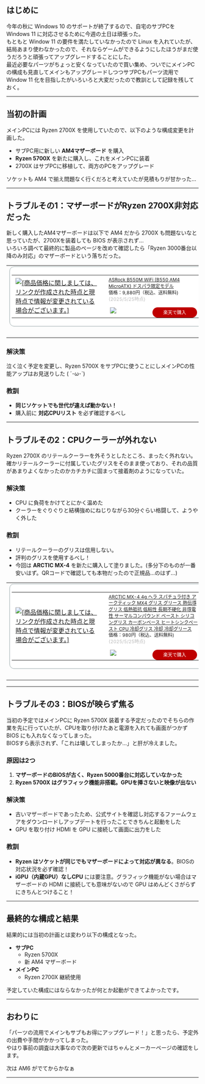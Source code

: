 <!--
blog-meta-data
title: Windows 11対応のためにサブPCをアップグレードしたらいろいろ大変だった...
tags: 自作PC,Ryzen
-->

## はじめに

今年の秋に Windows 10 のサポートが終了するので、自宅のサブPCを Windows 11 に対応させるために今週の土日は頑張った。  
もともと Window 11 の要件を満たしていなかったので Linux を入れていたが、結局あまり使わなかったので、それならゲームができるようにしたほうがまだ使うだろうと頑張ってアップグレードすることにした。  
最近必要なパーツがちょっと安くなっていたので買い集め、ついでにメインPCの構成も見直してメインもアップグレードしつつサブPCもパーツ流用で Window 11 化を目指したがいろいろと大変だったので教訓として記録を残しておく。  

---

## 当初の計画

メインPCには Ryzen 2700X を使用していたので、以下のような構成変更を計画した。

- サブPC用に新しい **AM4マザーボード** を購入
- **Ryzen 5700X** を新たに購入し、これをメインPCに装着
- 2700X はサブPCに移植して、両方のPCをアップグレード

ソケットも AM4 で揃え問題なく行くだろと考えていたが見積もりが甘かった...

---

## トラブルその1：マザーボードがRyzen 2700X非対応だった

新しく購入したAM4マザーボードは以下で AM4 だから 2700X も問題ないなと思っていたが、2700Xを装着しても BIOS が表示されず...  
いろいろ調べて最終的に製品のページを改めて確認したら「Ryzen 3000番台以降のみ対応」のマザーボードという落ちだった。

<table border="0" cellpadding="0" cellspacing="0"><tr><td><div style="border:1px solid #95a5a6;border-radius:.75rem;background-color:#FFFFFF;width:504px;margin:0px;padding:5px;text-align:center;overflow:hidden;"><table><tr><td style="width:240px"><a href="https://hb.afl.rakuten.co.jp/ichiba/4876edf0.a5ce10dd.4876edf1.fb97a283/?pc=https%3A%2F%2Fitem.rakuten.co.jp%2Fdospara-r%2Fic513644%2F&link_type=picttext&ut=eyJwYWdlIjoiaXRlbSIsInR5cGUiOiJwaWN0dGV4dCIsInNpemUiOiIyNDB4MjQwIiwibmFtIjoxLCJuYW1wIjoicmlnaHQiLCJjb20iOjEsImNvbXAiOiJkb3duIiwicHJpY2UiOjEsImJvciI6MSwiY29sIjoxLCJiYnRuIjoxLCJwcm9kIjowLCJhbXAiOmZhbHNlfQ%3D%3D" target="_blank" rel="nofollow sponsored noopener" style="word-wrap:break-word;"><img src="https://hbb.afl.rakuten.co.jp/hgb/4876edf0.a5ce10dd.4876edf1.fb97a283/?me_id=1407733&item_id=10003361&pc=https%3A%2F%2Fthumbnail.image.rakuten.co.jp%2F%400_gold%2Fdospara-r%2Fimg%2Fitem%2F513644.jpg%3F_ex%3D240x240&s=240x240&t=picttext" border="0" style="margin:2px" alt="[商品価格に関しましては、リンクが作成された時点と現時点で情報が変更されている場合がございます。]" title="[商品価格に関しましては、リンクが作成された時点と現時点で情報が変更されている場合がございます。]"></a></td><td style="vertical-align:top;width:248px;display: block;"><p style="font-size:12px;line-height:1.4em;text-align:left;margin:0px;padding:2px 6px;word-wrap:break-word"><a href="https://hb.afl.rakuten.co.jp/ichiba/4876edf0.a5ce10dd.4876edf1.fb97a283/?pc=https%3A%2F%2Fitem.rakuten.co.jp%2Fdospara-r%2Fic513644%2F&link_type=picttext&ut=eyJwYWdlIjoiaXRlbSIsInR5cGUiOiJwaWN0dGV4dCIsInNpemUiOiIyNDB4MjQwIiwibmFtIjoxLCJuYW1wIjoicmlnaHQiLCJjb20iOjEsImNvbXAiOiJkb3duIiwicHJpY2UiOjEsImJvciI6MSwiY29sIjoxLCJiYnRuIjoxLCJwcm9kIjowLCJhbXAiOmZhbHNlfQ%3D%3D" target="_blank" rel="nofollow sponsored noopener" style="word-wrap:break-word;">ASRock B550M WiFi (B550 AM4 MicroATX) ドスパラ限定モデル</a><br><span >価格：9,880円（税込、送料無料)</span> <span style="color:#BBB">(2025/5/25時点)</span></p><div style="margin:10px;"><a href="https://hb.afl.rakuten.co.jp/ichiba/4876edf0.a5ce10dd.4876edf1.fb97a283/?pc=https%3A%2F%2Fitem.rakuten.co.jp%2Fdospara-r%2Fic513644%2F&link_type=picttext&ut=eyJwYWdlIjoiaXRlbSIsInR5cGUiOiJwaWN0dGV4dCIsInNpemUiOiIyNDB4MjQwIiwibmFtIjoxLCJuYW1wIjoicmlnaHQiLCJjb20iOjEsImNvbXAiOiJkb3duIiwicHJpY2UiOjEsImJvciI6MSwiY29sIjoxLCJiYnRuIjoxLCJwcm9kIjowLCJhbXAiOmZhbHNlfQ%3D%3D" target="_blank" rel="nofollow sponsored noopener" style="word-wrap:break-word;"><img src="https://static.affiliate.rakuten.co.jp/makelink/rl.svg" style="float:left;max-height:27px;width:auto;margin-top:0" ></a><a href="https://hb.afl.rakuten.co.jp/ichiba/4876edf0.a5ce10dd.4876edf1.fb97a283/?pc=https%3A%2F%2Fitem.rakuten.co.jp%2Fdospara-r%2Fic513644%2F%3Fscid%3Daf_pc_bbtn&link_type=picttext&ut=eyJwYWdlIjoiaXRlbSIsInR5cGUiOiJwaWN0dGV4dCIsInNpemUiOiIyNDB4MjQwIiwibmFtIjoxLCJuYW1wIjoicmlnaHQiLCJjb20iOjEsImNvbXAiOiJkb3duIiwicHJpY2UiOjEsImJvciI6MSwiY29sIjoxLCJiYnRuIjoxLCJwcm9kIjowLCJhbXAiOmZhbHNlfQ==" target="_blank" rel="nofollow sponsored noopener" style="word-wrap:break-word;"><div style="float:right;width:41%;height:27px;background-color:#bf0000;color:#fff!important;font-size:12px;font-weight:500;line-height:27px;margin-left:1px;padding: 0 12px;border-radius:16px;cursor:pointer;text-align:center;"> 楽天で購入 </div></a></div></td></tr></table></div><br><p style="color:#000000;font-size:12px;line-height:1.4em;margin:5px;word-wrap:break-word"></p></td></tr></table>

### 解決策

泣く泣く予定を変更し、Ryzen 5700X をサブPCに使うことにしメインPCの性能アップはお見送りした ( ´･ω･`)

### 教訓

- **同じソケットでも世代が違えば動かない！**
- 購入前に **対応CPUリスト** を必ず確認するべし

---

## トラブルその2：CPUクーラーが外れない

Ryzen 2700X のリテールクーラーを外そうとしたところ、まったく外れない。  
確かリテールクーラーに付属していたグリスをそのまま使っており、それの品質があまりよくなかったのかカチカチに固まって接着剤のようになっていた。

### 解決策

- CPU に負荷をかけてとにかく温めた
- クーラーをぐりぐりと結構強めにねじりながら30分ぐらい格闘して、ようやく外した

### 教訓

- リテールクーラーのグリスは信用しない。
- 評判のグリスを使用するべし！
- 今回は **ARCTIC MX-4** を新たに購入して塗りました。(多分下のものが一番安いはず。QRコードで確認しても本物だったので正規品...のはず...)

<table border="0" cellpadding="0" cellspacing="0"><tr><td><div style="border:1px solid #95a5a6;border-radius:.75rem;background-color:#FFFFFF;width:504px;margin:0px;padding:5px;text-align:center;overflow:hidden;"><table><tr><td style="width:240px"><a href="https://hb.afl.rakuten.co.jp/ichiba/4876b411.fa3b5c2a.4876b412.26b9620d/?pc=https%3A%2F%2Fitem.rakuten.co.jp%2Ffivestarshop%2Farctic-mx4-spatula%2F&link_type=picttext&ut=eyJwYWdlIjoiaXRlbSIsInR5cGUiOiJwaWN0dGV4dCIsInNpemUiOiIyNDB4MjQwIiwibmFtIjoxLCJuYW1wIjoicmlnaHQiLCJjb20iOjEsImNvbXAiOiJkb3duIiwicHJpY2UiOjEsImJvciI6MSwiY29sIjoxLCJiYnRuIjoxLCJwcm9kIjowLCJhbXAiOmZhbHNlfQ%3D%3D" target="_blank" rel="nofollow sponsored noopener" style="word-wrap:break-word;"><img src="https://hbb.afl.rakuten.co.jp/hgb/4876b411.fa3b5c2a.4876b412.26b9620d/?me_id=1419149&item_id=10000267&pc=https%3A%2F%2Fthumbnail.image.rakuten.co.jp%2F%400_mall%2Ffivestarshop%2Fcabinet%2Fcompass1679143145.jpg%3F_ex%3D240x240&s=240x240&t=picttext" border="0" style="margin:2px" alt="[商品価格に関しましては、リンクが作成された時点と現時点で情報が変更されている場合がございます。]" title="[商品価格に関しましては、リンクが作成された時点と現時点で情報が変更されている場合がございます。]"></a></td><td style="vertical-align:top;width:248px;display: block;"><p style="font-size:12px;line-height:1.4em;text-align:left;margin:0px;padding:2px 6px;word-wrap:break-word"><a href="https://hb.afl.rakuten.co.jp/ichiba/4876b411.fa3b5c2a.4876b412.26b9620d/?pc=https%3A%2F%2Fitem.rakuten.co.jp%2Ffivestarshop%2Farctic-mx4-spatula%2F&link_type=picttext&ut=eyJwYWdlIjoiaXRlbSIsInR5cGUiOiJwaWN0dGV4dCIsInNpemUiOiIyNDB4MjQwIiwibmFtIjoxLCJuYW1wIjoicmlnaHQiLCJjb20iOjEsImNvbXAiOiJkb3duIiwicHJpY2UiOjEsImJvciI6MSwiY29sIjoxLCJiYnRuIjoxLCJwcm9kIjowLCJhbXAiOmZhbHNlfQ%3D%3D" target="_blank" rel="nofollow sponsored noopener" style="word-wrap:break-word;">ARCTIC MX-4 4g ヘラ スパチュラ付き アークティック MX4 グリス グリース 熱伝導グリス 低熱抵抗 低粘性 長期不硬化 非導電性 サーマルコンパウンド ペースト シリコングリス カーボンベース ヒートシンクペースト CPU 冷却グリス 冷却 冷却グリース</a><br><span >価格：980円（税込、送料無料)</span> <span style="color:#BBB">(2025/5/25時点)</span></p><div style="margin:10px;"><a href="https://hb.afl.rakuten.co.jp/ichiba/4876b411.fa3b5c2a.4876b412.26b9620d/?pc=https%3A%2F%2Fitem.rakuten.co.jp%2Ffivestarshop%2Farctic-mx4-spatula%2F&link_type=picttext&ut=eyJwYWdlIjoiaXRlbSIsInR5cGUiOiJwaWN0dGV4dCIsInNpemUiOiIyNDB4MjQwIiwibmFtIjoxLCJuYW1wIjoicmlnaHQiLCJjb20iOjEsImNvbXAiOiJkb3duIiwicHJpY2UiOjEsImJvciI6MSwiY29sIjoxLCJiYnRuIjoxLCJwcm9kIjowLCJhbXAiOmZhbHNlfQ%3D%3D" target="_blank" rel="nofollow sponsored noopener" style="word-wrap:break-word;"><img src="https://static.affiliate.rakuten.co.jp/makelink/rl.svg" style="float:left;max-height:27px;width:auto;margin-top:0" ></a><a href="https://hb.afl.rakuten.co.jp/ichiba/4876b411.fa3b5c2a.4876b412.26b9620d/?pc=https%3A%2F%2Fitem.rakuten.co.jp%2Ffivestarshop%2Farctic-mx4-spatula%2F%3Fscid%3Daf_pc_bbtn&link_type=picttext&ut=eyJwYWdlIjoiaXRlbSIsInR5cGUiOiJwaWN0dGV4dCIsInNpemUiOiIyNDB4MjQwIiwibmFtIjoxLCJuYW1wIjoicmlnaHQiLCJjb20iOjEsImNvbXAiOiJkb3duIiwicHJpY2UiOjEsImJvciI6MSwiY29sIjoxLCJiYnRuIjoxLCJwcm9kIjowLCJhbXAiOmZhbHNlfQ==" target="_blank" rel="nofollow sponsored noopener" style="word-wrap:break-word;"><div style="float:right;width:41%;height:27px;background-color:#bf0000;color:#fff!important;font-size:12px;font-weight:500;line-height:27px;margin-left:1px;padding: 0 12px;border-radius:16px;cursor:pointer;text-align:center;"> 楽天で購入 </div></a></div></td></tr></table></div><br><p style="color:#000000;font-size:12px;line-height:1.4em;margin:5px;word-wrap:break-word"></p></td></tr></table>

---

## トラブルその3：BIOSが映らず焦る

当初の予定ではメインPCに Ryzen 5700X 装着する予定だったのでそちらの作業を先に行っていたが、CPUを取り付けたあと電源を入れても画面がつかず BIOS にも入れなくなってしまった。  
BIOSすら表示されず、「これは壊してしまったか...」と肝が冷えました。  

### 原因は2つ

1. **マザーボードのBIOSが古く、Ryzen 5000番台に対応していなかった**
2. **Ryzen 5700X はグラフィック機能非搭載。GPUを挿さないと映像が出ない**

### 解決策

- 古いマザーボードであったため、公式サイトを確認し対応するファームウェアをダウンロードしアップデートを行ったことできちんと起動をした
- GPU を取り付け HDMI を GPU に接続して画面に出力をした

### 教訓

- **Ryzen はソケットが同じでもマザーボードによって対応が異なる**。BIOSの対応状況を必ず確認！
- **iGPU（内蔵GPU）なしCPU** には要注意。グラフィック機能がない場合はマザーボードの HDMI に接続しても意味がないので GPU はめんどくさがらずにきちんとつけること！

---

## 最終的な構成と結果

結果的には当初の計画とは変わり以下の構成となった。

- **サブPC**
    - Ryzen 5700X
    - 新 AM4 マザーボード
- **メインPC**
    - Ryzen 2700X 継続使用

予定していた構成にはならなかったが何とか起動ができてよかったです。

---

## おわりに

「パーツの流用でメインもサブもお得にアップグレード！」と思ったら、予定外の出費や手間がかかってしまった。  
やはり事前の調査は大事なので次の更新ではちゃんとメーカーページの確認をします。

次は AM6 がでてからかなぁ

---

